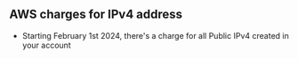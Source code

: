 ## AWS charges for IPv4 address

- Starting February 1st 2024, there's a charge for all Public IPv4 created in your account
